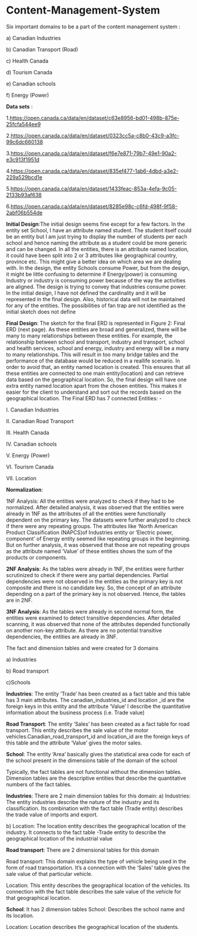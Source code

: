 # Content-Management-System
Six important domains to be a part of the content management system :

a) Canadian Industries

b) Canadian Transport (Road)

c) Health Canada

d) Tourism Canada

e) Canadian schools

f) Energy (Power)


**Data sets** :

1.https://open.canada.ca/data/en/dataset/c63e8956-bd01-498b-875e-25fcfa544ee9

2.https://open.canada.ca/data/en/dataset/0323cc5a-c8b0-43c9-a3fc-99c6dc660138

3.https://open.canada.ca/data/en/dataset/f6e7e871-79b7-49e1-90a2-e3c913f1951d

4.https://open.canada.ca/data/en/dataset/835ef477-1ab6-4dbd-a3e2-229a529bcd1e

5.https://open.canada.ca/data/en/dataset/1433feac-853a-4efa-9c05-2133b93af638

6.https://open.canada.ca/data/en/dataset/8285e98c-c6fd-498f-9f58-2abf06b554de


**Initial Design**:The initial design seems fine except for a few factors. In the entity set School, I have an attribute
named student. The student itself could be an entity but I am just trying to display the number of
students per each school and hence naming the attribute as a student could be more generic and
can be changed. In all the entities, there is an attribute named location, it could have been split
into 2 or 3 attributes like geographical country, province etc. This might give a better idea on
which area we are dealing with. In the design, the entity Schools consume Power, but from the
design, it might be little confusing to determine if Energy(power) is consuming Industry or
industry is consuming power because of the way the activities are aligned. The design is trying to
convey that industries consume power. In the initial design, I have not defined the cardinality
and it will be represented in the final design. Also, historical data will not be maintained for any
of the entities. The possibilities of fan trap are not identified as the initial sketch does not define



**Final Design**:
The sketch for the final ERD is represented in Figure 2: Final ERD (next page). As these entities
are broad and generalized, there will be many to many relationships between these entities. For
example, the relationship between school and transport, industry and transport, school and health
services, school and energy, industry and energy will be a many to many relationships. This will
result in too many bridge tables and the performance of the database would be reduced in a reallife scenario. In order to avoid that, an entity named location is created. This ensures that all
these entities are connected to one main entity(location) and can retrieve data based on the
geographical location. So, the final design will have one extra entity named location apart from
the chosen entities. This makes it easier for the client to understand and sort out the records
based on the geographical location. The Final ERD has 7 connected Entities: -

I. Canadian Industries

II. Canadian Road Transport

III. Health Canada

IV. Canadian schools

V. Energy (Power)

VI. Tourism Canada

VII. Location


**Normalization**:

1NF Analysis:
All the entities were analyzed to check if they had to be normalized. After detailed analysis, it
was observed that the entities were already in 1NF as the attributes of all the entities were
functionally dependent on the primary key. The datasets were further analyzed to check if there
were any repeating groups. The attributes like ‘North American Product Classification
(NAPCS)of Industries entity or ’Electric power, component’ of Energy entity seemed like
repeating groups in the beginning. But on further analysis, it was observed that those are not
repeating groups as the attribute named ‘Value’ of these entities shows the sum of the products
or components.

**2NF Analysis**:
As the tables were already in 1NF, the entities were further scrutinized to check if there were any
partial dependencies. Partial dependencies were not observed in the entities as the primary key is
not composite and there is no candidate key. So, the concept of an attribute depending on a part
of the primary key is not observed. Hence, the tables are in 2NF.

**3NF Analysis**:
As the tables were already in second normal form, the entities were examined to detect transitive
dependencies. After detailed scanning, it was observed that none of the attributes depended
functionally on another non-key attribute. As there are no potential transitive dependencies, the
entities are already in 3NF.


The fact and dimension tables and were created for 3 domains

a) Industries

b) Road transport

c)Schools


**Industries**: The entity ‘Trade’ has been created as a fact table and this table has 3 main attributes.
The canadian_industries_id and location _id are the foreign keys in this entity and the attribute
‘Value’ I describe the quantitative information about the business process (i.e. Trade value)

**Road Transport**: The entity ‘Sales’ has been created as a fact table for road transport. This entity
describes the sale value of the motor vehicles.Canadian_road_transport_id and location_id are the
foreign keys of this table and the attribute ‘Value’ gives the motor sales.

**School**: The entity ‘Area’ basically gives the statistical area code for each of the school present in
the dimensions table of the domain of the school

Typically, the fact tables are not functional without the dimension tables. Dimension tables are the
descriptive entities that describe the quantitative numbers of the fact tables.

**Industries**: There are 2 main dimension tables for this domain:
a) Industries: The entity industries describe the nature of the industry and its classification. Its
combination with the fact table (Trade entity) describes the trade value of imports and export.

b) Location: The location entity describes the geographical location of the industry. It connects to
the fact table -Trade entity to describe the geographical location of the industrial value

**Road transport**: There are 2 dimensional tables for this domain

Road transport: This domain explains the type of vehicle being used in the form of road
transportation. It’s a connection with the ‘Sales’ table gives the sale value of that particular
vehicle.

Location: This entity describes the geographical location of the vehicles. Its connection with the
fact table describes the sale value of the vehicle for that geographical location.

**School**: It has 2 dimension tables
School: Describes the school name and its location.

Location: Location describes the geographical location of the students.








